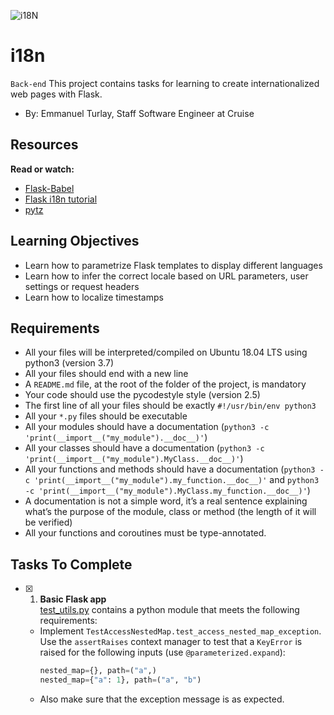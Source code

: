 ![i18N](https://github.com/richard-1257/alx-backend/assets/83041703/3390c4d7-d635-49f2-8cfd-42467df8dd9a)

# i18n
`Back-end` This project contains tasks for learning to create internationalized web pages with Flask.

- By: Emmanuel Turlay, Staff Software Engineer at Cruise
## Resources
**Read or watch:**
- [Flask-Babel](https://flask-babel.tkte.ch/)
- [Flask i18n tutorial](https://blog.miguelgrinberg.com/post/the-flask-mega-tutorial-part-xiii-i18n-and-l10n)
- [pytz](https://pytz.sourceforge.net/)

## Learning Objectives
- Learn how to parametrize Flask templates to display different languages
- Learn how to infer the correct locale based on URL parameters, user settings or request headers
- Learn how to localize timestamps

## Requirements
- All your files will be interpreted/compiled on Ubuntu 18.04 LTS using python3 (version 3.7)
- All your files should end with a new line
- A `README.md` file, at the root of the folder of the project, is mandatory
- Your code should use the pycodestyle style (version 2.5)
- The first line of all your files should be exactly `#!/usr/bin/env python3`
- All your `*.py` files should be executable
- All your modules should have a documentation (`python3 -c 'print(__import__("my_module").__doc__)'`)
- All your classes should have a documentation (`python3 -c 'print(__import__("my_module").MyClass.__doc__)'`)
- All your functions and methods should have a documentation (`python3 -c 'print(__import__("my_module").my_function.__doc__)'` and `python3 -c 'print(__import__("my_module").MyClass.my_function.__doc__)'`)
- A documentation is not a simple word, it’s a real sentence explaining what’s the purpose of the module, class or method (the length of it will be verified)
- All your functions and coroutines must be type-annotated.

## Tasks To Complete
+ [x] 1. **Basic Flask app**<br/>[test_utils.py](https://github.com/richard-1257/alx-backend-python/blob/master/0x03-Unittests_and_integration_tests/test_utils.py) contains a python module that meets the following requirements:
  + Implement `TestAccessNestedMap.test_access_nested_map_exception`. Use the `assertRaises` context manager to test that a `KeyError` is raised for the following inputs (use `@parameterized.expand`):
    ```python
    nested_map={}, path=("a",)
    nested_map={"a": 1}, path=("a", "b")
    ``` 
  + Also make sure that the exception message is as expected.






